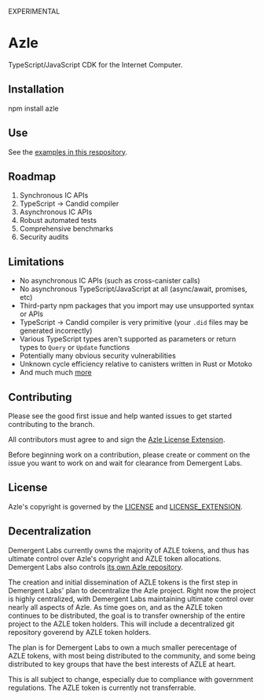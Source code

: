 EXPERIMENTAL

# Azle

TypeScript/JavaScript CDK for the Internet Computer.

## Installation

npm install azle

## Use

See the [examples in this respository](/examples).

## Roadmap

1. Synchronous IC APIs
2. TypeScript -> Candid compiler
3. Asynchronous IC APIs
4. Robust automated tests
5. Comprehensive benchmarks
6. Security audits

## Limitations

* No asynchronous IC APIs (such as cross-canister calls)
* No asynchronous TypeScript/JavaScript at all (async/await, promises, etc)
* Third-party npm packages that you import may use unsupported syntax or APIs
* TypeScript -> Candid compiler is very primitive (your `.did` files may be generated incorrectly)
* Various TypeScript types aren't supported as parameters or return types to `Query` or `Update` functions
* Potentially many obvious security vulnerabilities
* Unknown cycle efficiency relative to canisters written in Rust or Motoko
* And much much [more](https://github.com/demergent-labs/azle/issues)

## Contributing

Please see the good first issue and help wanted issues to get started contributing to the branch.

All contributors must agree to and sign the [Azle License Extension](/LICENSE_EXTENSION.md).

Before beginning work on a contribution, please create or comment on the issue you want to work on and wait for clearance from Demergent Labs.

## License

Azle's copyright is governed by the [LICENSE](/LICENSE) and [LICENSE_EXTENSION](/LICENSE_EXTENSION.md).

## Decentralization

Demergent Labs currently owns the majority of AZLE tokens, and thus has ultimate control over Azle's copyright and AZLE token allocations. Demergent Labs also controls [its own Azle repository](https://github.com/demergent-labs/azle).

The creation and initial dissemination of AZLE tokens is the first step in Demergent Labs' plan to decentralize the Azle project. Right now the project is highly centralized, with Demergent Labs maintaining ultimate control over nearly all aspects of Azle. As time goes on, and as the AZLE token continues to be distributed, the goal is to transfer ownership of the entire project to the AZLE token holders. This will include a decentralized git repository goverend by AZLE token holders.

The plan is for Demergent Labs to own a much smaller perecentage of AZLE tokens, with most being distributed to the community, and some being distributed to key groups that have the best interests of AZLE at heart.

This is all subject to change, especially due to compliance with government regulations. The AZLE token is currently not transferrable.